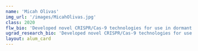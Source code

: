 ```yaml
---
name: 'Micah Olivas'
img_url: '/images/MicahOlivas.jpg'
class: 2020
flw_bio: 'Developed novel CRISPR/Cas-9 technologies for use in dormant cancer cells therapy/diagnostics.'
ugrad_research_bio: 'Developed novel CRISPR/Cas-9 technologies for use in dormant cancer cells therapy/diagnostics.'
layout: alum_card
---
```

